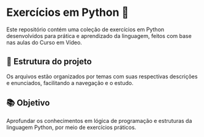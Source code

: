 # Exercícios em Python 🐍

Este repositório contém uma coleção de exercícios em Python desenvolvidos para prática e aprendizado da linguagem, feitos com base nas aulas do Curso em Vídeo.


## 📁 Estrutura do projeto

Os arquivos estão organizados por temas com suas respectivas descrições e enunciados, facilitando a navegação e o estudo.


## 📚 Objetivo

Aprofundar os conhecimentos em lógica de programação e estruturas da linguagem Python, por meio de exercícios práticos.
